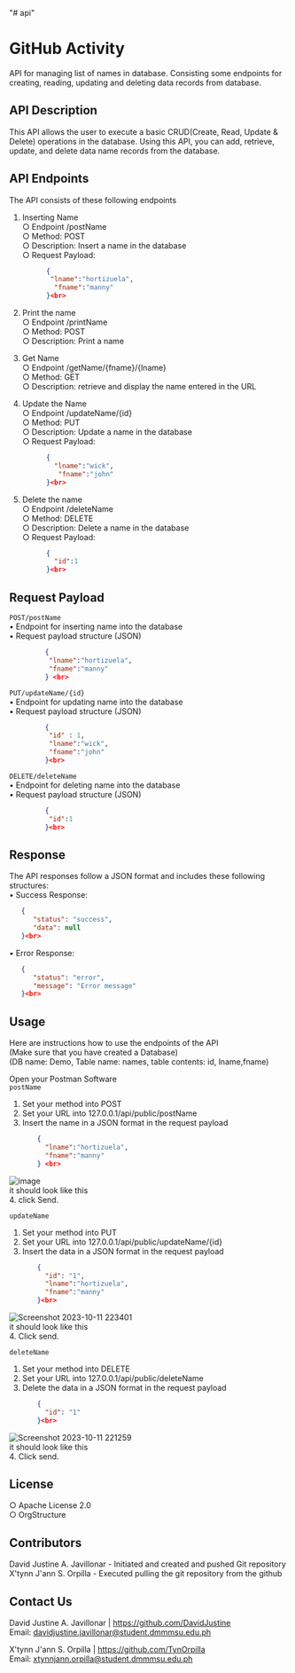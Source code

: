 "# api" 

# GitHub Activity


API for managing list of names in database. Consisting some endpoints for creating, reading, updating and deleting data records from database.


 


## API Description
This API allows the user to execute a basic CRUD(Create, Read, Update & Delete) operations in the database. Using this API, you can add, retrieve, update, and delete data name records from the database.


 


## API Endpoints
The API consists of these following endpoints

1. Inserting Name<br>
     ○ Endpoint /postName<br>
     ○ Method: POST<br>
     ○ Description: Insert a name in the database<br>
     ○ Request Payload:<br>
     ```json
           {
            "lname":"hortizuela",
             "fname":"manny"
           }<br>
     ```
3.  Print  the name<br>
     ○ Endpoint /printName<br>
     ○ Method: POST<br>
     ○ Description: Print a name<br>
    
4. Get Name<br>
     ○ Endpoint /getName/{fname}/{lname}<br>
     ○ Method: GET<br>
     ○ Description: retrieve and display the name entered in the URL<br>

5. Update the Name<br>
     ○ Endpoint /updateName/{id}<br>
     ○ Method: PUT<br>
     ○ Description: Update a name in the database<br>
     ○ Request Payload:<br>
     ```json
           {
             "lname":"wick",
              "fname":"john"
           }<br>
     ```
6. Delete the name<br>
     ○ Endpoint /deleteName<br>
     ○ Method: DELETE<br>
     ○ Description: Delete a name in the database<br>
     ○ Request Payload:<br>
     ```json
           {
             "id":1
           }<br>
     ```
## Request Payload
```POST/postName```<br>
      • Endpoint for inserting name into the database<br>
      • Request payload structure (JSON)<br>
   ```json
            {
             "lname":"hortizuela",
             "fname":"manny"
            } <br>
   ```
 ```PUT/updateName/{id}```<br>
       • Endpoint for updating name into the database<br>
       • Request payload structure (JSON)<br>
   ```json
            {
             "id" : 1,
             "lname":"wick",
             "fname":"john"
            }<br>
   ```
```DELETE/deleteName```<br>
       • Endpoint for deleting name into the database<br>
       • Request payload structure (JSON)<br>
   ```json
            {
             "id":1
            }<br>
   ```
## Response
The API responses follow a JSON format and includes these following structures:<br>
   • Success Response:<br>
   ```json
      {
         "status": "success",
         "data": null
      }<br>
  ```
   • Error Response:<br>
   ```json
      {
         "status": "error",
         "message": "Error message"
      }<br>
   ```
## Usage
Here are instructions how to use the endpoints of the API<br>
(Make sure that you have created a Database)<br>
(DB name: Demo, Table name: names, table contents: id, lname,fname)<br>

Open your Postman Software<br>
```postName```<br>
1. Set your method into POST<br>
2. Set your URL into 127.0.0.1/api/public/postName<br>
3. Insert the name in a JSON format in the request payload<br>
```json
       {
         "lname":"hortizuela",
         "fname":"manny"
       } <br>
```
   ![image](https://github.com/DavidJustine/api/assets/147040193/94063373-4f6d-4b58-9929-c6dff21c4b46)<br>
   it should look like this<br>
4. click Send.<br>


```updateName```<br>
1. Set your method into PUT<br>
2. Set your URL into 127.0.0.1/api/public/updateName/{id}<br>
3. Insert the data in a JSON format in the request payload<br>
```json
       {
         "id": "1",
         "lname":"hortizuela",
         "fname":"manny"
       }<br>
```
 ![Screenshot 2023-10-11 223401](https://github.com/DavidJustine/api/assets/147040193/4a5b1c6a-1417-4fbb-b559-6ba1947b9e54)<br>
 it should look like this<br>
4. Click send.<br>


```deleteName```<br>
1. Set your method into DELETE<br>
2. Set your URL into 127.0.0.1/api/public/deleteName<br>
3. Delete the data in a JSON format in the request payload<br>
```json
       {
         "id": "1"
       }<br>
```
 ![Screenshot 2023-10-11 221259](https://github.com/DavidJustine/api/assets/147040193/76724050-6f6c-4715-98e5-c048f7b137b2)<br>
it should look like this<br>
4. Click send.<br>


## License
 ○ Apache License 2.0<br>
 ○ OrgStructure<br>


 


## Contributors
David Justine A. Javillonar - Initiated and created and pushed Git repository<br>
X'tynn J'ann S. Orpilla - Executed pulling the git repository from the github


 


## Contact Us
David Justine A. Javillonar | https://github.com/DavidJustine<br>
Email: davidjustine.javillonar@student.dmmmsu.edu.ph<br>

X'tynn J'ann S. Orpilla | https://github.com/TynOrpilla<br>
Email: xtynnjann.orpilla@student.dmmmsu.edu.ph
